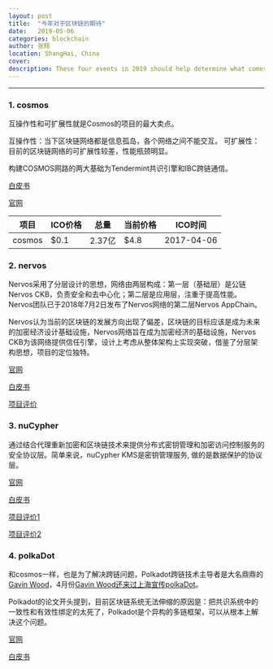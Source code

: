 ```yaml
---
layout: post
title:  "今年对于区块链的期待"
date:   2019-05-06
categories: blockchain
author: 张翔
location: ShangHai, China
cover: 
description: These four events in 2019 should help determine what comes next for digital currencies
---
```

---
### 1. cosmos

互操作性和可扩展性就是Cosmos的项目的最大卖点。

互操作性：当下区块链网络都是信息孤岛，各个网络之间不能交互。
可扩展性：目前的区块链网络的可扩展性较差，性能瓶颈明显。


构建COSMOS网路的两大基础为Tendermint共识引擎和IBC跨链通信。

[白皮书](https://cosmos.network/resources/whitepaper/zh-CN)

[官网](https://cosmos.network)


| 项目 | ICO价格 | 总量 | 当前价格 | ICO时间 |
| --- | --- | --- | --- | --- |
| cosmos | $0.1 | 2.37亿 | $4.8 | 2017-04-06 |

### 2. nervos

Nervos采用了分层设计的思想，网络由两层构成：第一层（基础层）是公链Nervos CKB，负责安全和去中心化；第二层是应用层，注重于提高性能。Nervos团队已于2018年7月2日发布了Nervos网络的第二层Nervos AppChain。

Nervos认为当前的区块链的发展方向出现了偏差，区块链的目标应该是成为未来的加密经济设计基础设施，Nervos网络旨在成为加密经济的基础设施，Nervos CKB为该网络提供信任引擎，设计上考虑从整体架构上实现突破，借鉴了分层架构思想，项目的定位独特。

[官网](https://www.nervos.org/)

[白皮书](https://github.com/nervosnetwork/rfcs/blob/master/rfcs/0002-ckb/0002-ckb.md)

[项目评价](https://www.huoxing24.com/newsdetail/20181009135453635281.html)


### 3. nuCypher

通过结合代理重新加密和区块链技术来提供分布式密钥管理和加密访问控制服务的安全协议层。简单来说，nuCypher KMS是密钥管理服务,
做的是数据保护的协议层。

[官网](https://www.nucypher.com/)

[白皮书](https://github.com/nucypher/whitepaper/blob/master/whitepaper.pdf)

[项目评价1](https://zhuanlan.zhihu.com/p/35839046)

[项目评价2](https://bihu.com/article/104833)

### 4. polkaDot
和cosmos一样，也是为了解决跨链问题，Polkadot跨链技术主导者是大名鼎鼎的[Gavin Wood](https://en.wikipedia.org/wiki/Gavin_Wood)，4月份[Gavin Wood还来过上海宣传polkaDot](https://mp.weixin.qq.com/s/kELToM8hrnDPjDtm71mBDA)。

Polkadot的论文开头提到，目前区块链系统无法伸缩的原因是：把共识系统中的一致性和有效性绑定的太死了，Polkadot是个异构的多链框架，可以从根本上解决这个问题。

[官网](https://polkadot.network/)

[白皮书](https://polkadot.network/PolkaDotPaper.pdf)
